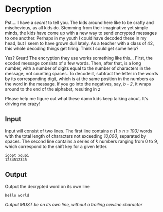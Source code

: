 # Decryption

Pst.... I have a _secret_ to tell you. The kids around here like to be crafty and mischevious, as all kids do. Stemming from their imaginative yet simple minds, the kids have come up with a new way to send encrypted messages to one another. Perhaps in my youth I could have decoded these in my head, but I seem to have grown dull lately. As a teacher with a class of 42, this whole decoding things get tiring. Think I could get some help?

Yes? Great! The encryption they use works something like this... First, the ecoded message consists of a few words. Then, after that, is a long number, with a number of digits equal to the number of characters in the message, not counting spaces. To decode it, subtract the letter in the words by its corresponding digit, which is at the same position in the numbers as the word in the message. If you go into the negatives, say, _b - 2_, it wraps around to the end of the alphabet, resulting in _z_

Please help me figure out what these damn kids keep talking about. It's driving me crazy!

## Input
Input will consist of two lines. The first line contains  _n (1 ≤ n ≤ 100)_ words with the total length of characters not exceeding _10,000_, separated by spaces. The second line contains a series of _k_ numbers ranging from 0 to 9, which correspond to the shift key for a given letter.
```
igopt xqupi
1234512345
```

## Output
Output the decrypted word on its own line
```
hello world
```

_Output MUST be on its own line, without a trailing newline character_
